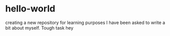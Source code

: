 # hello-world
creating a new repository for learning purposes
I have been asked to write a bit about myself. Tough task hey
